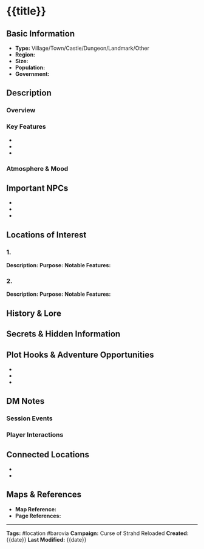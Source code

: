 # {{title}}

## Basic Information
- **Type:** Village/Town/Castle/Dungeon/Landmark/Other
- **Region:** 
- **Size:** 
- **Population:** 
- **Government:** 

## Description
### Overview


### Key Features
- 
- 
- 

### Atmosphere & Mood


## Important NPCs
- 
- 
- 

## Locations of Interest
### 1. 
**Description:** 
**Purpose:** 
**Notable Features:** 

### 2. 
**Description:** 
**Purpose:** 
**Notable Features:** 

## History & Lore


## Secrets & Hidden Information


## Plot Hooks & Adventure Opportunities
- 
- 
- 

## DM Notes
### Session Events


### Player Interactions


## Connected Locations
- 
- 

## Maps & References
- **Map Reference:** 
- **Page References:** 

---
**Tags:** #location #barovia
**Campaign:** Curse of Strahd Reloaded
**Created:** {{date}}
**Last Modified:** {{date}}